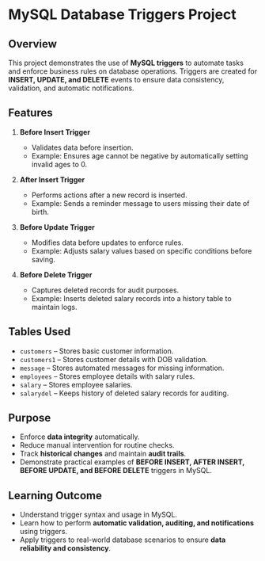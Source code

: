 # MySQL Database Triggers Project

## Overview
This project demonstrates the use of **MySQL triggers** to automate tasks and enforce business rules on database operations. Triggers are created for **INSERT, UPDATE, and DELETE** events to ensure data consistency, validation, and automatic notifications.

## Features

1. **Before Insert Trigger**  
   - Validates data before insertion.  
   - Example: Ensures age cannot be negative by automatically setting invalid ages to 0.

2. **After Insert Trigger**  
   - Performs actions after a new record is inserted.  
   - Example: Sends a reminder message to users missing their date of birth.

3. **Before Update Trigger**  
   - Modifies data before updates to enforce rules.  
   - Example: Adjusts salary values based on specific conditions before saving.

4. **Before Delete Trigger**  
   - Captures deleted records for audit purposes.  
   - Example: Inserts deleted salary records into a history table to maintain logs.

## Tables Used
- `customers` – Stores basic customer information.  
- `customers1` – Stores customer details with DOB validation.  
- `message` – Stores automated messages for missing information.  
- `employees` – Stores employee details with salary rules.  
- `salary` – Stores employee salaries.  
- `salarydel` – Keeps history of deleted salary records for auditing.

## Purpose
- Enforce **data integrity** automatically.  
- Reduce manual intervention for routine checks.  
- Track **historical changes** and maintain **audit trails**.  
- Demonstrate practical examples of **BEFORE INSERT, AFTER INSERT, BEFORE UPDATE, and BEFORE DELETE** triggers in MySQL.

## Learning Outcome
- Understand trigger syntax and usage in MySQL.  
- Learn how to perform **automatic validation, auditing, and notifications** using triggers.  
- Apply triggers to real-world database scenarios to ensure **data reliability and consistency**.
